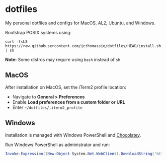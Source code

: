 # dotfiles

My personal dotfiles and configs for MacOS, AL2, Ubuntu, and Windows.

Bootstrap POSIX systems using:

```shell
curl -fsLS https://raw.githubusercontent.com/jcthomassie/dotfiles/HEAD/install.sh | sh
```

**Note:** Some distros may require using `bash` instead of `sh`

## MacOS

After installation on MacOS, set the iTerm2 profile location:

- Navigate to **General > Preferences**
- Enable **Load preferences from a custom folder or URL**
- Enter `~/dotfiles/.iterm2_profile`

## Windows

Installation is managed with Windows PowerShell and [Chocolatey](https://docs.chocolatey.org/en-us/).

Run Windows PowerShell as administrator and run:

```powershell
Invoke-Expression((New-Object System.Net.WebClient).DownloadString('https://raw.githubusercontent.com/jcthomassie/dotfiles/windows/src/install.ps1'))
```
